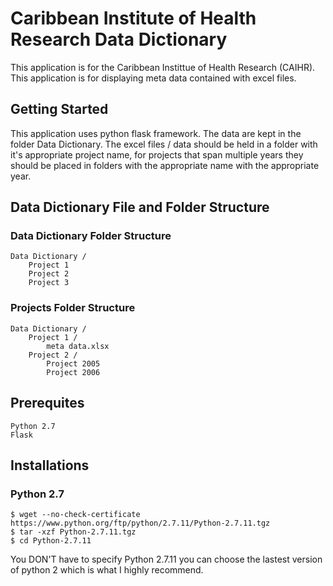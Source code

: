 # Caribbean Institute of Health Research Data Dictionary

This application is for the Caribbean Instittue of Health Research (CAIHR). This application is for displaying meta data contained with excel files.

## Getting Started

This application uses python flask framework. The data are kept in the folder Data Dictionary. The excel files / data should be held in a folder with it's appropriate project name, for projects that span multiple years they should be placed in folders with the appropriate name with the appropriate year.

## Data Dictionary File and Folder Structure

### Data Dictionary Folder Structure
```
Data Dictionary /
	Project 1
	Project 2
	Project 3
```
### Projects Folder Structure
```
Data Dictionary /
	Project 1 /
		meta data.xlsx
	Project 2 /
		Project 2005
		Project 2006
```

## Prerequites

```
Python 2.7
Flask
```
## Installations

### Python 2.7

```
$ wget --no-check-certificate https://www.python.org/ftp/python/2.7.11/Python-2.7.11.tgz
$ tar -xzf Python-2.7.11.tgz
$ cd Python-2.7.11
```
You DON'T have to specify Python 2.7.11 you can choose the lastest version of python 2 which is what I highly recommend.